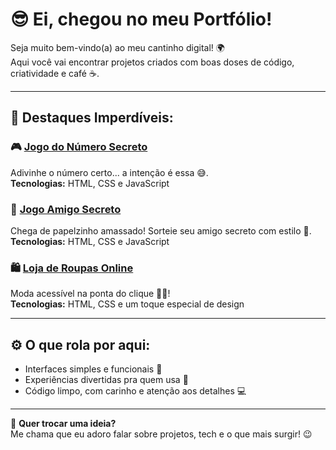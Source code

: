 # 😎 Ei, chegou no meu Portfólio!  

Seja muito bem-vindo(a) ao meu cantinho digital! 🌍  
Aqui você vai encontrar projetos criados com boas doses de código, criatividade e café ☕.  

---

## 🚀 **Destaques Imperdíveis:**  

### 🎮 [Jogo do Número Secreto](https://franasc07.github.io/Jogo-do-Numero-Secret/)  
Adivinhe o número certo... a intenção é essa 😅.  
**Tecnologias:** HTML, CSS e JavaScript  

### 🎲 [Jogo Amigo Secreto](https://franasc07.github.io/Jogo-Amigo-Secreto/)  
Chega de papelzinho amassado! Sorteie seu amigo secreto com estilo 🎁.  
**Tecnologias:** HTML, CSS e JavaScript  

### 🛍️ [Loja de Roupas Online](https://franasc07.github.io/Loja_de_Roupas/)  
Moda acessível na ponta do clique 🧥👖!  
**Tecnologias:** HTML, CSS e um toque especial de design  

---

## ⚙️ **O que rola por aqui:**  
- Interfaces simples e funcionais 🎯  
- Experiências divertidas pra quem usa 🚀  
- Código limpo, com carinho e atenção aos detalhes 💻  

---

💌 **Quer trocar uma ideia?**  
Me chama que eu adoro falar sobre projetos, tech e o que mais surgir! 😉  
